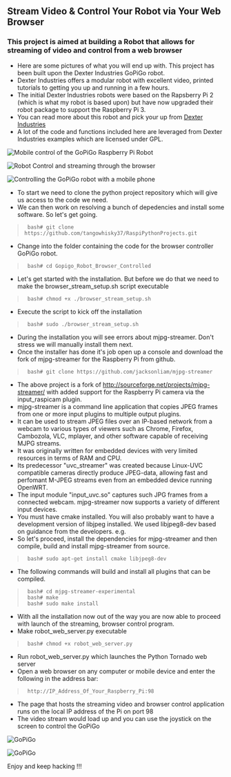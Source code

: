 ## Stream Video & Control Your Robot via Your Web Browser 
### This project is aimed at building a Robot that allows for streaming of video and control from a web browser

* Here are some pictures of what you will end up with. This project has been built upon the Dexter Industries GoPiGo robot.
* Dexter Industries offers a modular robot with excellent video, printed tutorials to getting you up and running in a few hours. 
* The initial Dexter Industries robots were based on the Rapsberry Pi 2 (which is what my robot is based upon) but have now upgraded their robot package to support the Raspberry Pi 3.
* You can read more about this robot and pick your up from [Dexter Industries](http://www.dexterindustries.com)
* A lot of the code and functions included here are leveraged from Dexter Industries examples which are licensed under GPL.

![Mobile control of the GoPiGo Raspberry Pi Robot](https://raw.githubusercontent.com/DexterInd/GoPiGo/master/Software/Python/Examples/Browser_Streaming_Robot/Raspberry_Pi_Camera_controlled-by-mobile-browser.jpg "Control of the GoPiGo Raspberry Pi Robot with a mobile phone.")

![Robot Control and streaming through the browser](https://raw.githubusercontent.com/DexterInd/GoPiGo/master/Software/Python/Examples/Browser_Streaming_Robot/Raspberry_Pi_Camera_streaming-to-computer-browser.jpg "Streaming video through the browser of the GoPiGo")

![Controlling the GoPiGo robot with a mobile phone](https://raw.githubusercontent.com/DexterInd/GoPiGo/master/Software/Python/Examples/Browser_Streaming_Robot/Raspberry_Pi_Camera_controlled-by-mobile-browser.jpg "Streaming video from your Raspberry Pi Robot to your mobile phone.")


* To start we need to clone the python project repository which will give us access to the code we need. 
* We can then work on resolving a bunch of depedencies and install some software. So let's get going.

 >      bash# git clone https://github.com/tangowhisky37/RaspiPythonProjects.git

* Change into the folder containing the code for the browser controller GoPiGo robot.

 >      bash# cd Gopigo_Robot_Browser_Controlled

* Let's get started with the installation. But before we do that we need to make the browser_stream_setup.sh script executable

 >      bash# chmod +x ./browser_stream_setup.sh

* Execute the script to kick off the installation

 >      bash# sudo ./browser_stream_setup.sh

* During the installation you will see errors about mjpg-streamer. Don't stress we will manually install them next.
* Once the installer has done it's job open up a console and download the fork of mjpg-streamer for the Raspberry Pi from github.

 >      bash# git clone https://github.com/jacksonliam/mjpg-streamer

* The above project is a fork of http://sourceforge.net/projects/mjpg-streamer/ with added support for the Raspberry Pi camera via the input_raspicam plugin.
* mjpg-streamer is a command line application that copies JPEG frames from one or more input plugins to multiple output plugins. 
* It can be used to stream JPEG files over an IP-based network from a webcam to various types of viewers such as Chrome, Firefox, Cambozola, VLC, mplayer, and other software capable of receiving MJPG streams.
* It was originally written for embedded devices with very limited resources in terms of RAM and CPU. 
* Its predecessor "uvc_streamer" was created because Linux-UVC compatible cameras directly produce JPEG-data, allowing fast and perfomant M-JPEG streams even from an embedded device running OpenWRT. 
* The input module "input_uvc.so" captures such JPG frames from a connected webcam. mjpg-streamer now supports a variety of different input devices.   
* You must have cmake installed. You will also probably want to have a development version of libjpeg installed. We used libjpeg8-dev based on guidance from the developers. e.g.
* So let's proceed, install the dependencies for mjpg-streamer and then compile, build and install mjpg-streamer from source.

 >      bash# sudo apt-get install cmake libjpeg8-dev

* The following commands will build and install all plugins that can be compiled.

 >      bash# cd mjpg-streamer-experimental
 >      bash# make
 >      bash# sudo make install

* With all the installation now out of the way you are now able to proceed with launch of the streaming, browser control program.
*  Make robot_web_server.py executable

 >      bash# chmod +x robot_web_server.py

* Run robot_web_server.py which launches the Python Tornado web server
* Open a web browser on any computer or mobile device and enter the following in the address bar:

 >      http://IP_Address_Of_Your_Raspberry_Pi:98

* The page that hosts the streaming video and browser control application runs on the local IP address of the Pi on port 98
* The video stream would load up and you can use the joystick on the screen to control the GoPiGo

![ GoPiGo ](https://raw.githubusercontent.com/DexterInd/GoPiGo/master/GoPiGo_Chassis-300.jpg)

![ GoPiGo ](https://raw.githubusercontent.com/DexterInd/GoPiGo/master/GoPiGo_Front_Facing_Camera300.jpg)

Enjoy and keep hacking !!!
